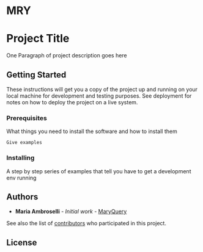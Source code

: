 # MRY

# Project Title

One Paragraph of project description goes here

## Getting Started

These instructions will get you a copy of the project up and running on your local machine for development and testing purposes. See deployment for notes on how to deploy the project on a live system.

### Prerequisites

What things you need to install the software and how to install them

```
Give examples
```

### Installing

A step by step series of examples that tell you have to get a development env running


## Authors

* **Maria Ambroselli** - *Initial work* - [MaryQuery](https://github.com/maryquery)

See also the list of [contributors](https://github.com/your/project/contributors) who participated in this project.

## License

